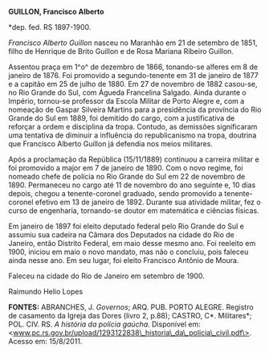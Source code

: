 **GUILLON, Francisco Alberto**

\*dep. fed. RS 1897-1900.

*Francisco Alberto Guillon* nasceu no Maranhão em 21 de setembro de
1851, filho de Henrique de Brito Guillon e de Rosa Mariana Ribeiro
Guillon.

Assentou praça em 1^o^ de dezembro de 1866, tonando-se alferes em 8 de
janeiro de 1876. Foi promovido a segundo-tenente em 31 de janeiro de
1877 e a capitão em 25 de julho de 1880. Em 27 de novembro de 1882
casou-se, no Rio Grande do Sul, com Águeda Francelina Salgado. Ainda
durante o Império, tornou-se professor da Escola Militar de Porto Alegre
e, com a nomeação de Gaspar Silveira Martins para a presidência da
província do Rio Grande do Sul em 1889, foi demitido do cargo, com a
justificativa de reforçar a ordem e disciplina da tropa. Contudo, as
demissões significaram uma tentativa de diminuir a influência do
republicanismo na tropa, doutrina que Francisco Alberto Guillon já
defendia nos meios militares.

Após a proclamação da República (15/11/1889) continuou a carreira
militar e foi promovido a major em 7 de janeiro de 1890. Com o novo
regime, foi nomeado chefe de polícia no Rio Grande do Sul em 22 de
novembro de 1890. Permaneceu no cargo até 11 de novembro do ano seguinte
e, 10 dias depois, chegou a tenente-coronel graduado, sendo promovido a
tenente-coronel efetivo em 13 de janeiro de 1892. Durante sua atividade
militar, fez o curso de engenharia, tornando-se doutor em matemática e
ciências físicas.

Em janeiro de 1897 foi eleito deputado federal pelo Rio Grande do Sul e
assumiu sua cadeira na Câmara dos Deputados na cidade do Rio de Janeiro,
então Distrito Federal, em maio desse mesmo ano. Foi reeleito em 1900,
iniciou em maio o novo mandato, mas não o concluiu, pois faleceu ainda
nesse ano. Em seu lugar, foi eleito Francisco Antônio de Moura.

Faleceu na cidade do Rio de Janeiro em setembro de 1900.

Raimundo Helio Lopes

**FONTES:** ABRANCHES, J. *Governos*; ARQ. PUB. PORTO ALEGRE. Registro
de casamento da Igreja das Dores (livro 2, p.88); CASTRO, C*.
Militares*; POL. CIV. RS. *A história da polícia gaúcha.* Disponível em:
\<www.pc.rs.gov.br/upload/1293122838\_historia\_da\_policia\_civil.pdf\>.
Acesso em: 15/8/2011.
